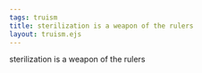 ```yaml
---
tags: truism
title: sterilization is a weapon of the rulers
layout: truism.ejs
---
```


sterilization is a weapon of the rulers